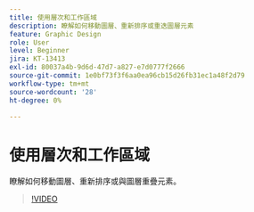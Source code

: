 ```yaml
---
title: 使用層次和工作區域
description: 瞭解如何移動圖層、重新排序或重迭圖層元素
feature: Graphic Design
role: User
level: Beginner
jira: KT-13413
exl-id: 80037a4b-9d6d-47d7-a827-e7d0777f2666
source-git-commit: 1e0bf73f3f6aa0ea96cb15d26fb31ec1a48f2d79
workflow-type: tm+mt
source-wordcount: '28'
ht-degree: 0%

---
```


# 使用層次和工作區域

瞭解如何移動圖層、重新排序或與圖層重疊元素。

>[!VIDEO](https://video.tv.adobe.com/v/3420214?quality=12&learn=on&hidetitle=true)
